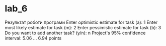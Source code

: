 # lab_6
Результат роботи програми Enter optimistic estimate for task (a): 1 Enter most likely estimate for task (m): 2 Enter pessimistic estimate for task (b): 3 Do you want to add another task? (y/n): n Project's 95% confidence interval: 5.06 ... 6.94 points